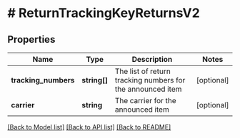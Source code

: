 # # ReturnTrackingKeyReturnsV2

## Properties

Name | Type | Description | Notes
------------ | ------------- | ------------- | -------------
**tracking_numbers** | **string[]** | The list of return tracking numbers for the announced item | [optional]
**carrier** | **string** | The carrier for the announced item | [optional]

[[Back to Model list]](../../README.md#models) [[Back to API list]](../../README.md#endpoints) [[Back to README]](../../README.md)

